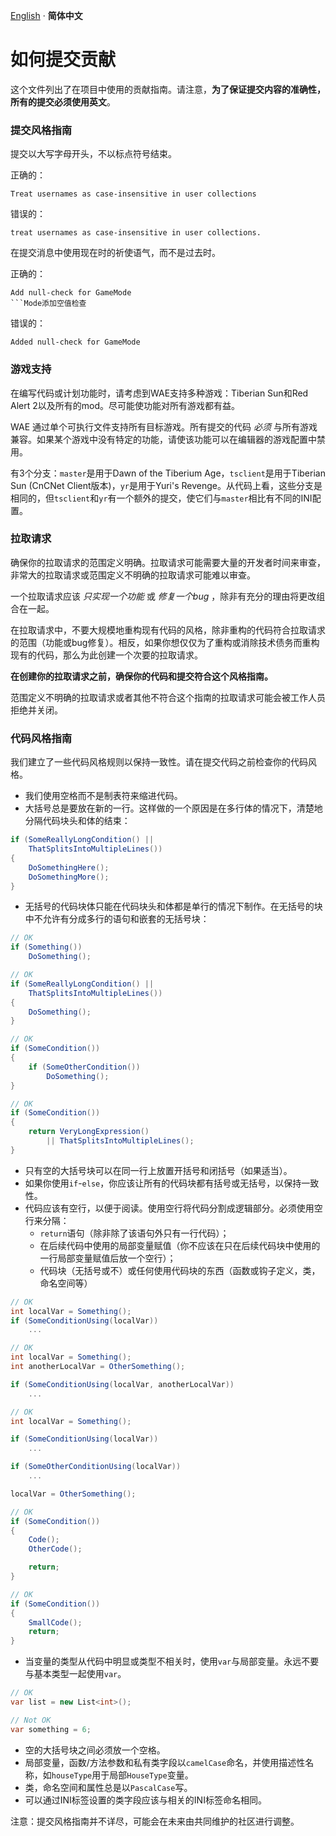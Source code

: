 [English](./Contributing.md) · **简体中文**

# 如何提交贡献

这个文件列出了在项目中使用的贡献指南。请注意，**为了保证提交内容的准确性，所有的提交必须使用英文**。

### 提交风格指南

提交以大写字母开头，不以标点符号结束。

正确的：
```
Treat usernames as case-insensitive in user collections
```

错误的：
```
treat usernames as case-insensitive in user collections.
```

在提交消息中使用现在时的祈使语气，而不是过去时。

正确的：
```
Add null-check for GameMode
```Mode添加空值检查
```

错误的：
```
Added null-check for GameMode
```

### 游戏支持

在编写代码或计划功能时，请考虑到WAE支持多种游戏：Tiberian Sun和Red Alert 2以及所有的mod。尽可能使功能对所有游戏都有益。

WAE 通过单个可执行文件支持所有目标游戏。所有提交的代码 _必须_ 与所有游戏兼容。如果某个游戏中没有特定的功能，请使该功能可以在编辑器的游戏配置中禁用。

有3个分支：`master`是用于Dawn of the Tiberium Age，`tsclient`是用于Tiberian Sun (CnCNet Client版本)，`yr`是用于Yuri's Revenge。从代码上看，这些分支是相同的，但`tsclient`和`yr`有一个额外的提交，使它们与`master`相比有不同的INI配置。

### 拉取请求

确保你的拉取请求的范围定义明确。拉取请求可能需要大量的开发者时间来审查，非常大的拉取请求或范围定义不明确的拉取请求可能难以审查。

一个拉取请求应该 _只实现一个功能_ 或 _修复一个bug_ ，除非有充分的理由将更改组合在一起。

在拉取请求中，不要大规模地重构现有代码的风格，除非重构的代码符合拉取请求的范围（功能或bug修复）。相反，如果你想仅仅为了重构或消除技术债务而重构现有的代码，那么为此创建一个次要的拉取请求。

**在创建你的拉取请求之前，确保你的代码和提交符合这个风格指南。**

范围定义不明确的拉取请求或者其他不符合这个指南的拉取请求可能会被工作人员拒绝并关闭。

### 代码风格指南

我们建立了一些代码风格规则以保持一致性。请在提交代码之前检查你的代码风格。
- 我们使用空格而不是制表符来缩进代码。
- 大括号总是要放在新的一行。这样做的一个原因是在多行体的情况下，清楚地分隔代码块头和体的结束：
```cs
if (SomeReallyLongCondition() ||
    ThatSplitsIntoMultipleLines())
{
    DoSomethingHere();
    DoSomethingMore();
}
```
- 无括号的代码块体只能在代码块头和体都是单行的情况下制作。在无括号的块中不允许有分成多行的语句和嵌套的无括号块：
```cs
// OK
if (Something())
    DoSomething();

// OK
if (SomeReallyLongCondition() ||
    ThatSplitsIntoMultipleLines())
{
    DoSomething();
}

// OK
if (SomeCondition())
{
    if (SomeOtherCondition())
        DoSomething();
}

// OK
if (SomeCondition())
{
    return VeryLongExpression()
        || ThatSplitsIntoMultipleLines();
}
```
- 只有空的大括号块可以在同一行上放置开括号和闭括号（如果适当）。
- 如果你使用`if`-`else`，你应该让所有的代码块都有括号或无括号，以保持一致性。
- 代码应该有空行，以便于阅读。使用空行将代码分割成逻辑部分。必须使用空行来分隔：
  - `return`语句（除非除了该语句外只有一行代码）；
  - 在后续代码中使用的局部变量赋值（你不应该在只在后续代码块中使用的一行局部变量赋值后放一个空行）；
  - 代码块（无括号或不）或任何使用代码块的东西（函数或钩子定义，类，命名空间等）
```cs
// OK
int localVar = Something();
if (SomeConditionUsing(localVar))
    ...

// OK
int localVar = Something();
int anotherLocalVar = OtherSomething();

if (SomeConditionUsing(localVar, anotherLocalVar))
    ...

// OK
int localVar = Something();

if (SomeConditionUsing(localVar))
    ...

if (SomeOtherConditionUsing(localVar))
    ...

localVar = OtherSomething();

// OK
if (SomeCondition())
{
    Code();
    OtherCode();

    return;
}

// OK
if (SomeCondition())
{
    SmallCode();
    return;
}
```
- 当变量的类型从代码中明显或类型不相关时，使用`var`与局部变量。永远不要与基本类型一起使用`var`。
```cs
// OK
var list = new List<int>();

// Not OK
var something = 6;
```
- 空的大括号块之间必须放一个空格。
- 局部变量，函数/方法参数和私有类字段以`camelCase`命名，并使用描述性名称，如`houseType`用于局部`HouseType`变量。
- 类，命名空间和属性总是以`PascalCase`写。
- 可以通过INI标签设置的类字段应该与相关的INI标签命名相同。

注意：提交风格指南并不详尽，可能会在未来由共同维护的社区进行调整。